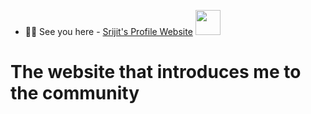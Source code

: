- 👨‍💻 See you here - <a href="https://srijitmondal.netlify.app/" target="_blank">Srijit's Profile Website</a>  <img src="https://media.giphy.com/media/hvRJCLFzcasrR4ia7z/giphy.gif" width=40 /> 
# The website that introduces me to the community
